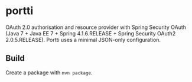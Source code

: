 portti
======

OAuth 2.0 authorisation and resource provider with Spring Security OAuth (Java 7 + Java EE 7 + Spring 4.1.6.RELEASE + Spring Security OAuth2 2.0.5.RELEASE). Portti uses a minimal JSON-only configuration.

## Build

Create a package with `mvn package`.

